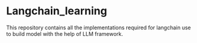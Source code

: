 # Langchain_learning
This repository contains all the implementations required for langchain use to build model with the help of LLM framework.
